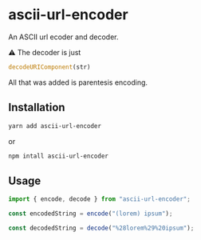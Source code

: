 # ascii-url-encoder

An ASCII url ecoder and decoder. 

⚠️ The decoder is just
```typescript
decodeURIComponent(str)
```
All that was added is parentesis encoding.

## Installation

```bash
yarn add ascii-url-encoder
```

or

```bash
npm intall ascii-url-encoder
```

## Usage

```typescript
import { encode, decode } from "ascii-url-encoder";

const encodedString = encode("(lorem) ipsum");

const decodedString = decode("%28lorem%29%20ipsum");
```

